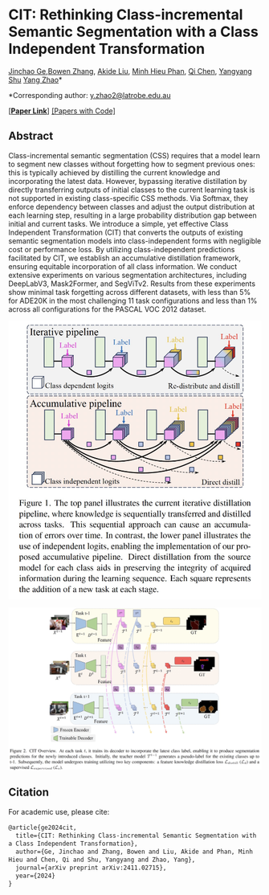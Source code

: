 # CIT: Rethinking Class-incremental Semantic Segmentation with a Class Independent Transformation

[Jinchao Ge](https://github.com/jinchaogjc),[Bowen Zhang](https://www.linkedin.com/in/bowen-zhang-a7403095/), [Akide Liu](https://www.linkedin.com/in/akideliu/), [Minh Hieu Phan](https://scholar.google.com/citations?user=gSEw8EsAAAAJ&hl=en), [Qi Chen](https://chenqi008.github.io/), [Yangyang Shu](https://ganperf.github.io/yangyangshu.github.io/) [Yang Zhao](https://yangyangkiki.github.io/)*

*Corresponding author: y.zhao2@latrobe.edu.au 

[[**Paper Link**]](https://arxiv.org/abs/2411.02715) [[Papers with Code]](https://paperswithcode.com/paper/cit-rethinking-class-incremental-semantic)

## Abstract
Class-incremental semantic segmentation (CSS) requires that a model learn to segment new classes without forgetting how to segment previous ones: this is typically achieved by distilling the current knowledge and incorporating the latest data. However, bypassing iterative distillation by directly transferring outputs of initial classes to the current learning task is not supported in existing class-specific CSS methods. Via Softmax, they enforce dependency between classes and adjust the output distribution at each learning step, resulting in a large probability distribution gap between initial and current tasks. We introduce a simple, yet effective Class Independent Transformation (CIT) that converts the outputs of existing semantic segmentation models into class-independent forms with negligible cost or performance loss. By utilizing class-independent predictions facilitated by CIT, we establish an accumulative distillation framework, ensuring equitable incorporation of all class information. We conduct extensive experiments on various segmentation architectures, including DeepLabV3, Mask2Former, and SegViTv2. Results from these experiments show minimal task forgetting across different datasets, with less than 5% for ADE20K in the most challenging 11 task configurations and less than 1% across all configurations for the PASCAL VOC 2012 dataset.


![teaser](pic/teaser.jpg)

![framework](pic/framework.jpg)

## Citation

For academic use, please cite:
```
@article{ge2024cit,
  title={CIT: Rethinking Class-incremental Semantic Segmentation with a Class Independent Transformation},
  author={Ge, Jinchao and Zhang, Bowen and Liu, Akide and Phan, Minh Hieu and Chen, Qi and Shu, Yangyang and Zhao, Yang},
  journal={arXiv preprint arXiv:2411.02715},
  year={2024}
}
```
